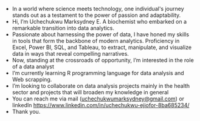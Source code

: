 - In a world  where science meets technology, one individual's journey stands out as a testament to the power of passion and adaptability.
- Hi, I’m Uchechukwu Marksydney E. A biochemist who embarked on a remarkable transition into data analytics.
- Passionate about harnessing the power of data, I have honed my skills in tools that form the backbone of modern analytics. Proficiency in Excel, Power BI, SQL, and Tableau, to extract, manipulate, and visualize data in ways that reveal compelling narratives.
- Now, standing at the crossroads of opportunity, I’m interested in the role of a data analyst
- I’m currently learning R programming language for data analysis and Web scrapping.
- I’m looking to collaborate on data analysis projects mainly in the health sector and projects that will broaden my knowledge in general
- You can reach me via  mail (uchechukwumarksydney@gmail.com) or linkedIn https://www.linkedin.com/in/uchechukwu-ejiofor-8ba685234/
- Thank you.

<!---
Uchechukwu-Mark/Uchechukwu-Mark is a ✨ special ✨ repository because its `README.md` (this file) appears on your GitHub profile.
You can click the Preview link to take a look at your changes.
--->
